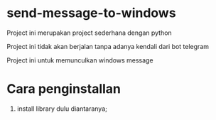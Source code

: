 # send-message-to-windows
Project ini merupakan project sederhana dengan python

Project ini tidak akan berjalan tanpa adanya kendali dari bot telegram

Project ini untuk memunculkan windows message

# Cara penginstallan
1. install library dulu diantaranya;
